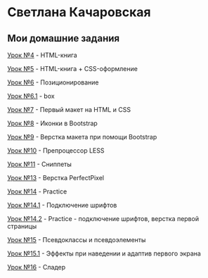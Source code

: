 

# Светлана Качаровская

## Мои домашние задания



[Урок №4](https://kacharovskaya.github.io/lesson_4/ "html-книга") - HTML-книга

[Урок №5](https://kacharovskaya.github.io/lesson_5/ "html-книга + СSS-оформление") - HTML-книга + СSS-оформление

[Урок №6](https://kacharovskaya.github.io/lesson_6/ "Позиционирование") - Позиционирование

[Урок №6.1](https://kacharovskaya.github.io/lesson_6.1/ "box") - box

[Урок №7](https://kacharovskaya.github.io/lesson_7/ "Первый макет на HTML и CSS") - Первый макет на HTML и CSS

[Урок №8](https://kacharovskaya.github.io/lesson_8/ "Иконки в Bootstrap") - Иконки в Bootstrap

[Урок №9](https://kacharovskaya.github.io/lesson_9/ "Верстка макета при помощи Bootstrap") - Верстка макета при помощи Bootstrap

[Урок №10](https://kacharovskaya.github.io/lesson_10/main.less "Препроцессор LESS") - Препроцессор LESS

[Урок №11](https://kacharovskaya.github.io/lesson_11/ "Сниппеты") - Сниппеты

[Урок №13](https://kacharovskaya.github.io/lesson_13/src/ "PerfectPixel") - Верстка PerfectPixel

[Урок №14](https://kacharovskaya.github.io/lesson_14/src/ "Practice") - Practice

[Урок №14.1](https://kacharovskaya.github.io/lesson_14.1/src/ "Fonts") - Подключение шрифтов

[Урок №14.2](https://kacharovskaya.github.io/lesson_14.2/src/ "Practice1") - Practice - подключение шрифтов, верстка первой страницы

[Урок №15](https://kacharovskaya.github.io/lesson_15/src/ "Псевдоклассы и псевдоэлементы") - Псевдоклассы и псевдоэлементы

[Урок №15.1](https://kacharovskaya.github.io/lesson_15.1/src/ "Practice2") - Эффекты при наведении и адаптив первого экрана

[Урок №16](https://kacharovskaya.github.io/lesson_16/src/ "Слайдер") - Сладер

